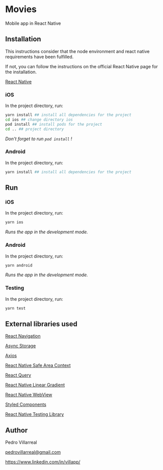 # Movies

Mobile app in React Native


## Installation
This instructions consider that the node environment and react native requirements have been fulfilled.

If not, you can follow the instructions on the official React Native page for the installation.

[React Native](https://reactnative.dev/docs/environment-setup)

### iOS

In the project directory, run:
```bash
yarn install ## install all dependencies for the project
cd ios ## change directory ios 
pod install ## install pods for the project
cd .. ## project directory
```
_Don't forget to run `pod install` !_

### Android

In the project directory, run:
```bash
yarn install ## install all dependencies for the project
```

## Run

### iOS
In the project directory, run:
```bash
yarn ios 
```

_Runs the app in the development mode._

### Android

In the project directory, run:
```bash
yarn android
```

_Runs the app in the development mode._

### Testing

In the project directory, run:
```bash
yarn test
```


## External libraries used


[React Navigation](https://reactnavigation.org/)

[Async Storage](https://github.com/react-native-async-storage/async-storage)

[Axios](https://github.com/qiangmao/axios#readme)

[React Native Safe Area Context](https://github.com/th3rdwave/react-native-safe-area-context)

[React Query](https://react-query-v3.tanstack.com/)

[React Native Linear Gradient](https://github.com/react-native-linear-gradient/react-native-linear-gradient)

[React Native WebView](https://github.com/react-native-webview/react-native-webview)

[Styled Components](https://styled-components.com/)

[React Native Testing Library](https://callstack.github.io/react-native-testing-library/)


## Author
Pedro Villarreal

pedrovillarreal@gmail.com

https://www.linkedin.com/in/villapp/
